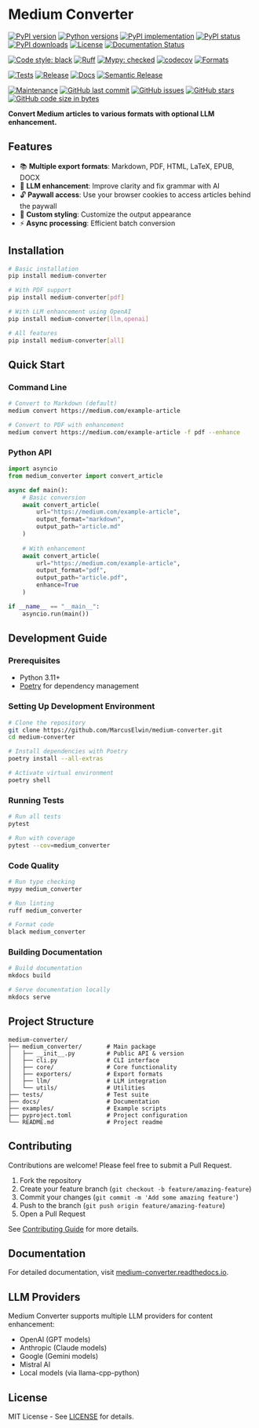 # Medium Converter

[![PyPI version](https://img.shields.io/pypi/v/medium-converter.svg)](https://pypi.org/project/medium-converter/)
[![Python versions](https://img.shields.io/pypi/pyversions/medium-converter.svg)](https://pypi.org/project/medium-converter/)
[![PyPI implementation](https://img.shields.io/pypi/implementation/medium-converter.svg)](https://pypi.org/project/medium-converter/)
[![PyPI status](https://img.shields.io/pypi/status/medium-converter.svg)](https://pypi.org/project/medium-converter/)
[![PyPI downloads](https://img.shields.io/pypi/dm/medium-converter.svg)](https://pypi.org/project/medium-converter/)
[![License](https://img.shields.io/github/license/MarcusElwin/medium-converter.svg)](https://github.com/MarcusElwin/medium-converter/blob/main/LICENSE)
[![Documentation Status](https://readthedocs.org/projects/medium-converter/badge/?version=latest)](https://medium-converter.readthedocs.io/)

[![Code style: black](https://img.shields.io/badge/code%20style-black-000000.svg)](https://github.com/psf/black)
[![Ruff](https://img.shields.io/badge/ruff-checked-brightgreen)](https://github.com/astral-sh/ruff)
[![Mypy: checked](https://img.shields.io/badge/mypy-checked-blue)](https://github.com/python/mypy)
[![codecov](https://codecov.io/gh/MarcusElwin/medium-converter/branch/main/graph/badge.svg)](https://codecov.io/gh/MarcusElwin/medium-converter)
[![Formats](https://img.shields.io/badge/formats-MD%20|%20PDF%20|%20DOCX%20|%20HTML%20|%20EPUB%20|%20LaTeX-blue)](https://medium-converter.readthedocs.io/en/latest/user-guide/formats/exporters-overview/)

[![Tests](https://github.com/MarcusElwin/medium-converter/actions/workflows/pull-request.yml/badge.svg)](https://github.com/MarcusElwin/medium-converter/actions/workflows/pull-request.yml)
[![Release](https://github.com/MarcusElwin/medium-converter/actions/workflows/release.yml/badge.svg)](https://github.com/MarcusElwin/medium-converter/actions/workflows/release.yml)
[![Docs](https://github.com/MarcusElwin/medium-converter/actions/workflows/docs.yml/badge.svg)](https://github.com/MarcusElwin/medium-converter/actions/workflows/docs.yml)
[![Semantic Release](https://img.shields.io/badge/%20%20%F0%9F%93%A6%F0%9F%9A%80-semantic--release-e10079.svg)](https://github.com/semantic-release/semantic-release)

[![Maintenance](https://img.shields.io/badge/Maintained%3F-yes-green.svg)](https://github.com/MarcusElwin/medium-converter/graphs/commit-activity)
[![GitHub last commit](https://img.shields.io/github/last-commit/MarcusElwin/medium-converter.svg)](https://github.com/MarcusElwin/medium-converter/commits/main)
[![GitHub issues](https://img.shields.io/github/issues/MarcusElwin/medium-converter.svg)](https://github.com/MarcusElwin/medium-converter/issues)
[![GitHub stars](https://img.shields.io/github/stars/MarcusElwin/medium-converter.svg)](https://github.com/MarcusElwin/medium-converter/stargazers)
[![GitHub code size in bytes](https://img.shields.io/github/languages/code-size/MarcusElwin/medium-converter.svg)](https://github.com/MarcusElwin/medium-converter)

**Convert Medium articles to various formats with optional LLM enhancement.**

## Features

- 📚 **Multiple export formats**: Markdown, PDF, HTML, LaTeX, EPUB, DOCX
- 🤖 **LLM enhancement**: Improve clarity and fix grammar with AI
- 🔓 **Paywall access**: Use your browser cookies to access articles behind the paywall
- 🎨 **Custom styling**: Customize the output appearance
- ⚡ **Async processing**: Efficient batch conversion

## Installation

```bash
# Basic installation
pip install medium-converter

# With PDF support
pip install medium-converter[pdf]

# With LLM enhancement using OpenAI
pip install medium-converter[llm,openai]

# All features
pip install medium-converter[all]
```

## Quick Start

### Command Line

```bash
# Convert to Markdown (default)
medium convert https://medium.com/example-article

# Convert to PDF with enhancement
medium convert https://medium.com/example-article -f pdf --enhance
```

### Python API

```python
import asyncio
from medium_converter import convert_article

async def main():
    # Basic conversion
    await convert_article(
        url="https://medium.com/example-article",
        output_format="markdown",
        output_path="article.md"
    )
    
    # With enhancement
    await convert_article(
        url="https://medium.com/example-article",
        output_format="pdf",
        output_path="article.pdf",
        enhance=True
    )

if __name__ == "__main__":
    asyncio.run(main())
```

## Development Guide

### Prerequisites

- Python 3.11+
- [Poetry](https://python-poetry.org/docs/#installation) for dependency management

### Setting Up Development Environment

```bash
# Clone the repository
git clone https://github.com/MarcusElwin/medium-converter.git
cd medium-converter

# Install dependencies with Poetry
poetry install --all-extras

# Activate virtual environment
poetry shell
```

### Running Tests

```bash
# Run all tests
pytest

# Run with coverage
pytest --cov=medium_converter
```

### Code Quality

```bash
# Run type checking
mypy medium_converter

# Run linting
ruff medium_converter

# Format code
black medium_converter
```

### Building Documentation

```bash
# Build documentation
mkdocs build

# Serve documentation locally
mkdocs serve
```

## Project Structure

```
medium-converter/
├── medium_converter/       # Main package
│   ├── __init__.py         # Public API & version
│   ├── cli.py              # CLI interface
│   ├── core/               # Core functionality
│   ├── exporters/          # Export formats
│   ├── llm/                # LLM integration
│   └── utils/              # Utilities
├── tests/                  # Test suite
├── docs/                   # Documentation
├── examples/               # Example scripts
├── pyproject.toml          # Project configuration
└── README.md               # Project readme
```

## Contributing

Contributions are welcome! Please feel free to submit a Pull Request.

1. Fork the repository
2. Create your feature branch (`git checkout -b feature/amazing-feature`)
3. Commit your changes (`git commit -m 'Add some amazing feature'`)
4. Push to the branch (`git push origin feature/amazing-feature`)
5. Open a Pull Request

See [Contributing Guide](https://medium-converter.readthedocs.io/en/latest/contributing/development/) for more details.

## Documentation

For detailed documentation, visit [medium-converter.readthedocs.io](https://medium-converter.readthedocs.io/).

## LLM Providers

Medium Converter supports multiple LLM providers for content enhancement:

- OpenAI (GPT models)
- Anthropic (Claude models)
- Google (Gemini models)
- Mistral AI
- Local models (via llama-cpp-python)

## License

MIT License - See [LICENSE](LICENSE) for details.